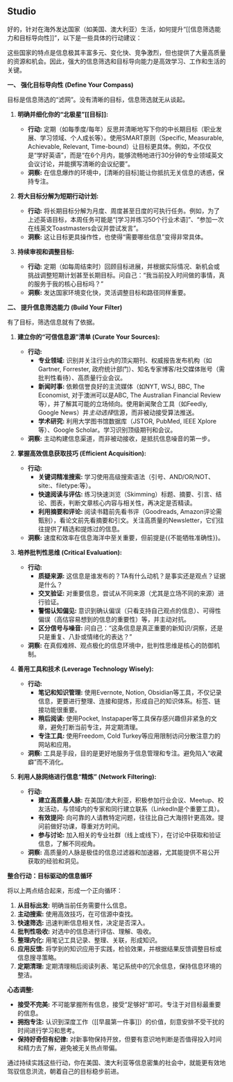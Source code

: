 ## Studio
好的，针对在海外发达国家（如美国、澳大利亚）生活，如何提升“[[信息筛选能力和目标导向性]]”，以下是一些具体的行动建议：

这些国家的特点是信息极其丰富多元、变化快、竞争激烈，但也提供了大量高质量的资源和机会。因此，强大的信息筛选和目标导向能力是高效学习、工作和生活的关键。

**一、 强化目标导向性 (Define Your Compass)**

目标是信息筛选的“滤网”。没有清晰的目标，信息筛选就无从谈起。

1.  **明确并细化你的“北极星”[[目标]]:**
    *   **行动:** 定期（如每季度/每年）反思并清晰地写下你的中长期目标（职业发展、学习领域、个人成长等）。使用SMART原则（Specific, Measurable, Achievable, Relevant, Time-bound）让目标更具体。例如，不仅仅是“学好英语”，而是“在6个月内，能够流畅地进行30分钟的专业领域英文会议讨论，并能撰写清晰的会议纪要”。
    *   **洞察:** 在信息爆炸的环境中，[清晰的目标]能让你抵抗无关信息的诱惑，保持专注。

2.  **将大目标分解为短期行动计划:**
    *   **行动:** 将长期目标分解为月度、周度甚至日度的可执行任务。例如，为了上述英语目标，本周任务可能是“[学习并练习50个行业术语]”、“参加一次在线英文Toastmasters会议并尝试发言”。
    *   **洞察:** 这让目标更具操作性，也使得“需要哪些信息”变得非常具体。

3.  **持续审视和调整目标:**
    *   **行动:** 定期（如每周结束时）回顾目标进展，并根据实际情况、新机会或挑战调整短期计划甚至长期目标。问自己：“我当前投入时间做的事情，真的服务于我的核心目标吗？”
    *   **洞察:** 发达国家环境变化快，灵活调整目标和路径同样重要。

**二、 提升信息筛选能力 (Build Your Filter)**

有了目标，筛选信息就有了依据。

1.  **建立你的“可信信息源”清单 (Curate Your Sources):**
    *   **行动:**
        *   **专业领域:** 识别并关注行业内的顶尖期刊、权威报告发布机构（如Gartner, Forrester, 政府统计部门）、知名专家博客/社交媒体账号（需批判性看待）、高质量行业会议。
        *   **新闻时事:** 依赖信誉良好的主流媒体（如NYT, WSJ, BBC, The Economist, 对于澳洲可以是ABC, The Australian Financial Review等），并了解其可能的立场倾向。使用新闻聚合工具（如Feedly, Google News）并*主动选择*信源，而非被动接受算法推送。
        *   **学术研究:** 利用大学图书馆数据库（JSTOR, PubMed, IEEE Xplore等）、Google Scholar。学习识别顶级期刊和会议。
    *   **洞察:** 主动构建信息渠道，而非被动接收，是抵抗信息噪音的第一步。

2.  **掌握高效信息获取技巧 (Efficient Acquisition):**
    *   **行动:**
        *   **关键词精准搜索:** 学习使用高级搜索语法（引号、AND/OR/NOT、site:、filetype:等）。
        *   **快速阅读与评估:** 练习快速浏览（Skimming）标题、摘要、引言、结论、图表，判断文章核心内容与相关性，再决定是否精读。
        *   **利用摘要和评论:** 阅读书籍前先看书评（Goodreads, Amazon评论需甄别），看论文前先看摘要和引文。关注高质量的Newsletter，它们往往提供了精选和提炼过的信息。
    *   **洞察:** 速度和效率在信息海洋中至关重要，但前提是{{不能牺牲准确性}}。

3.  **培养批判性思维 (Critical Evaluation):**
    *   **行动:**
        *   **质疑来源:** 这信息是谁发布的？TA有什么动机？是事实还是观点？证据是什么？
        *   **交叉验证:** 对重要信息，尝试从不同来源（尤其是立场不同的来源）进行验证。
        *   **警惕认知偏见:** 意识到确认偏误（只看支持自己观点的信息）、可得性偏误（高估容易想到的信息的重要性）等，并主动对抗。
        *   **区分信号与噪音:** 问自己：“这条信息是真正重要的新知识/洞察，还是只是重复、八卦或情绪化的表达？”
    *   **洞察:** 在真假难辨、观点极化的信息环境中，批判性思维是核心的防御机制。

4.  **善用工具和技术 (Leverage Technology Wisely):**
    *   **行动:**
        *   **笔记和知识管理:** 使用Evernote, Notion, Obsidian等工具，不仅记录信息，更要进行整理、连接和提炼，形成自己的知识体系。标签、链接功能很重要。
        *   **稍后阅读:** 使用Pocket, Instapaper等工具保存感兴趣但非紧急的文章，避免打断当前专注，并定期清理。
        *   **专注工具:** 使用Freedom, Cold Turkey等应用限制访问分散注意力的网站和应用。
    *   **洞察:** 工具是手段，目的是更好地服务于信息管理和专注。避免陷入“收藏癖”而不消化。

5.  **利用人脉网络进行信息“精炼” (Network Filtering):**
    *   **行动:**
        *   **建立高质量人脉:** 在美国/澳大利亚，积极参加行业会议、Meetup、校友活动，与领域内的专家和同行建立联系（LinkedIn是个重要工具）。
        *   **有效提问:** 向可靠的人请教特定问题，往往比自己大海捞针更高效。提问前做好功课，尊重对方时间。
        *   **参与讨论:** 加入相关的专业社群（线上或线下），在讨论中获取和验证信息，了解不同视角。
    *   **洞察:** 高质量的人脉是极佳的信息过滤器和加速器，尤其能提供不易公开获取的经验和洞见。

**整合行动：目标驱动的信息循环**

将以上两点结合起来，形成一个正向循环：

1.  **从目标出发:** 明确当前任务需要什么信息。
2.  **主动搜索:** 使用高效技巧，在可信源中查找。
3.  **快速筛选:** 迅速判断信息相关性，决定是否深入。
4.  **批判性吸收:** 对选中的信息进行评估、理解、吸收。
5.  **整理内化:** 用笔记工具记录、整理、关联，形成知识。
6.  **应用反馈:** 将学到的知识应用于实践，检验效果，并根据结果反馈调整目标或信息搜寻策略。
7.  **定期清理:** 定期清理稍后阅读列表、笔记系统中的冗余信息，保持信息环境的整洁。

**心态调整:**

*   **接受不完美:** 不可能掌握所有信息，接受“足够好”即可。专注于对目标最重要的信息。
*   **拥抱专注:** 认识到深度工作（[[早晨第一件事]]）的价值，刻意安排不受干扰的时间进行学习和思考。
*   **保持好奇但有纪律:** 对新事物保持开放，但要有意识地判断是否值得投入时间和精力去了解，避免被无关热点带偏。

通过持续实践这些行动，你在美国、澳大利亚等信息密集的社会中，就能更有效地驾驭信息洪流，朝着自己的目标稳步前进。